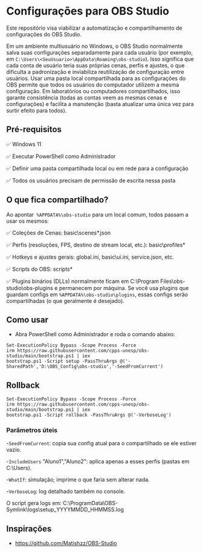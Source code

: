 # Configurações para OBS Studio

Este repositório visa viabilizar a automatização e compartilhamento de configurações do OBS Studio. 

Em um ambiente multiusuário no Windows, o OBS Studio normalmente salva suas configurações separadamente para cada usuário (por exemplo, em `C:\Users\<SeuUsuario>\AppData\Roaming\obs-studio`). Isso significa que cada conta de usuário teria suas próprias cenas, perfis e ajustes, o que dificulta a padronização e inviabiliza reutilização de configuração entre usuários. Usar uma pasta local compartilhada para as configurações do OBS permite que todos os usuários do computador utilizem a mesma configuração. Em laboratórios ou computadores compartilhados, isso garante consistência (todas as contas veem as mesmas cenas e configurações) e facilita a manutenção (basta atualizar uma única vez para surtir efeito para todos).


## Pré-requisitos

:white_check_mark: Windows 11

:white_check_mark: Executar PowerShell como Administrador

:white_check_mark: Definir uma pasta compartilhada local ou em rede para a configuração

:white_check_mark: Todos os usuários precisam de permissão de escrita nessa pasta


## O que fica compartilhado?

 Ao apontar` %APPDATA%\obs-studio` para um local comum, todos passam a usar os mesmos:

 :white_check_mark: Coleções de Cenas: basic\scenes\*.json

:white_check_mark: Perfis (resoluções, FPS, destino de stream local, etc.): basic\profiles\*

:white_check_mark: Hotkeys e ajustes gerais: global.ini, basic\ui.ini, service.json, etc.

:white_check_mark: Scripts do OBS: scripts\*

:white_check_mark: Plugins binários (DLLs) normalmente ficam em C:\Program Files\obs-studio\obs-plugins e permanecem por máquina. Se você usa plugins que guardam configs em `%APPDATA%\obs-studio\plugins`, essas configs serão compartilhadas (o que geralmente é desejado).

## Como usar


- Abra PowerShell como Administrador e roda o comando abaixo:

```
Set-ExecutionPolicy Bypass -Scope Process -Force
irm https://raw.githubusercontent.com/cpps-unesp/obs-studio/main/bootstrap.ps1 | iex
bootstrap.ps1 -Script setup -PassThruArgs @('-SharedPath','D:\OBS_Config\obs-studio','-SeedFromCurrent')

```

## Rollback

```
Set-ExecutionPolicy Bypass -Scope Process -Force
irm https://raw.githubusercontent.com/cpps-unesp/obs-studio/main/bootstrap.ps1 | iex
bootstrap.ps1 -Script rollback -PassThruArgs @('-VerboseLog')

```


### Parâmetros úteis

-`SeedFromCurrent`: copia sua config atual para o compartilhado se ele estiver vazio.

-`IncludeUsers` "Aluno1","Aluno2": aplica apenas a esses perfis (pastas em C:\Users).

-`WhatIf`: simulação; imprime o que faria sem alterar nada.

-`VerboseLog`: log detalhado também no console.

O script gera logs em: C:\ProgramData\OBS-Symlink\logs\setup_YYYYMMDD_HHMMSS.log













## Inspirações

- https://github.com/Matishzz/OBS-Studio

